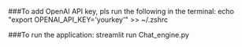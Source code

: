 ###To add OpenAI API key, pls run the following in the terminal:
echo "export OPENAI_API_KEY='yourkey'" >> ~/.zshrc

###To run the application:
streamlit run Chat_engine.py
